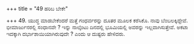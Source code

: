 +++
title = "49 ಹರಿಬ ಬೇಕೇ"

+++
49. ಯುದ್ಧ ಮಾಡಬೇಕೆಂದರೆ ಮತ್ತೆ ಗಂಧರ್ವರನ್ನು ದೂತರ ಮೂಲಕ ಕರೆಸಿಕೊ. ನಾವು ಬೆಂಬಲಕ್ಕಿದ್ದೇವೆ. ಭೀಮಾರ್ಜುನರಲ್ಲಿ ಸಂಧಾನವೇ ? ಇನ್ನು ನಾಲ್ಕೆಂಟು ದಿನದಲ್ಲಿ ಭೂಮಿಯಲ್ಲಿ ಅವರನ್ನು ಇಲ್ಲವಾಗಿಸುತ್ತೇವೆ. ಅಕಟಾ ಇದಕ್ಕಾಗಿ ದರ್ಭಾಶಾಯಿಯಾಗಿರುವುದೇ ? ಎಂದು ಆ ದುಷ್ಟರು  ಹೇಳಿದರು.